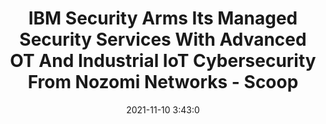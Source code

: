 ---
"title": "IBM Security Arms Its Managed Security Services With Advanced OT And Industrial IoT Cybersecurity From Nozomi Networks - Scoop"
"date": "2021-11-10 3:43:0"
"feed_name": "GOOGLENEWSINDUSTRIAL"
"feed_website": "https://news.google.com/search?q=industrial%2Bincident&hl=en-US&gl=US&ceid=US:en"
"feed_rss": "https://news.google.com/rss/search?q=industrial%2Bincident&hl=en-US&gl=US&ceid=US:en"
"link": "https://www.scoop.co.nz/stories/BU2111/S00289/ibm-security-arms-its-managed-security-services-with-advanced-ot-and-industrial-iot-cybersecurity-from-nozomi-networks.htm"
"source": "{'href': 'https://www.scoop.co.nz', 'title': 'Scoop'}"
"file": "_posts/2021-1-1-25ff546a0f2aac9134e768ab317b66e8f9129e0b.md"
"accident": "0"
"drilling": "0"
"dead": "0"
"injured": "0"
"arrested": "0"
"place": "unknown place"
"where": "unknown site"
"causes": "unknown"
"place_uri": "unknown place"
---